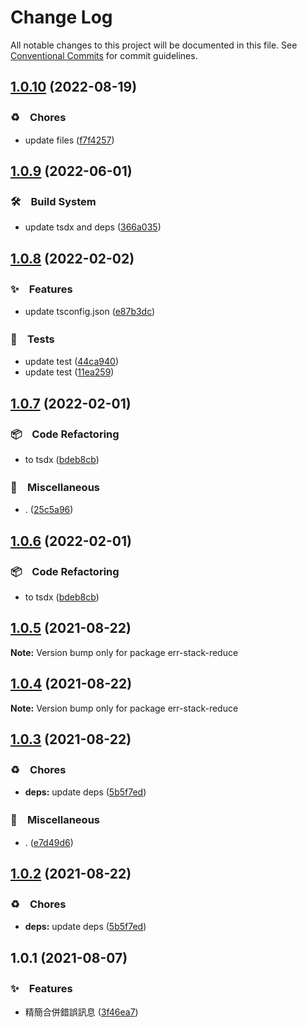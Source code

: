 # Change Log

All notable changes to this project will be documented in this file.
See [Conventional Commits](https://conventionalcommits.org) for commit guidelines.

## [1.0.10](https://github.com/bluelovers/ws-error/compare/err-stack-reduce@1.0.9...err-stack-reduce@1.0.10) (2022-08-19)


### ♻️　Chores

* update files ([f7f4257](https://github.com/bluelovers/ws-error/commit/f7f425709c7c03e5d62142b74a045647e0c3babd))





## [1.0.9](https://github.com/bluelovers/ws-error/compare/err-stack-reduce@1.0.8...err-stack-reduce@1.0.9) (2022-06-01)


### 🛠　Build System

* update tsdx and deps ([366a035](https://github.com/bluelovers/ws-error/commit/366a03526bb03025b0b253b8bc96b6694fd8b6d6))





## [1.0.8](https://github.com/bluelovers/ws-error/compare/err-stack-reduce@1.0.7...err-stack-reduce@1.0.8) (2022-02-02)


### ✨　Features

* update tsconfig.json ([e87b3dc](https://github.com/bluelovers/ws-error/commit/e87b3dca318070a92d027512121e9d9f8613de01))


### 🚨　Tests

* update test ([44ca940](https://github.com/bluelovers/ws-error/commit/44ca9405d8e6e2af1ef93d07960f60844a953bef))
* update test ([11ea259](https://github.com/bluelovers/ws-error/commit/11ea259ef0954179ef8150bac7647acb6edcc987))





## [1.0.7](https://github.com/bluelovers/ws-error/compare/err-stack-reduce@1.0.5...err-stack-reduce@1.0.7) (2022-02-01)


### 📦　Code Refactoring

* to tsdx ([bdeb8cb](https://github.com/bluelovers/ws-error/commit/bdeb8cb7a0e7903981f3a7c2d22230d41393a77c))


### 🔖　Miscellaneous

* . ([25c5a96](https://github.com/bluelovers/ws-error/commit/25c5a96bc8a104b8d10faad6b847ac9e7ac7cfd0))





## [1.0.6](https://github.com/bluelovers/ws-error/compare/err-stack-reduce@1.0.5...err-stack-reduce@1.0.6) (2022-02-01)


### 📦　Code Refactoring

* to tsdx ([bdeb8cb](https://github.com/bluelovers/ws-error/commit/bdeb8cb7a0e7903981f3a7c2d22230d41393a77c))





## [1.0.5](https://github.com/bluelovers/ws-error/compare/err-stack-reduce@1.0.4...err-stack-reduce@1.0.5) (2021-08-22)

**Note:** Version bump only for package err-stack-reduce





## [1.0.4](https://github.com/bluelovers/ws-error/compare/err-stack-reduce@1.0.3...err-stack-reduce@1.0.4) (2021-08-22)

**Note:** Version bump only for package err-stack-reduce





## [1.0.3](https://github.com/bluelovers/ws-error/compare/err-stack-reduce@1.0.1...err-stack-reduce@1.0.3) (2021-08-22)


### ♻️　Chores

* **deps:** update deps ([5b5f7ed](https://github.com/bluelovers/ws-error/commit/5b5f7ed734de2f0b95e352a01cb2e7b2fa97eea1))


### 🔖　Miscellaneous

* . ([e7d49d6](https://github.com/bluelovers/ws-error/commit/e7d49d65a917582b168c45df796e198afd0a7de2))





## [1.0.2](https://github.com/bluelovers/ws-error/compare/err-stack-reduce@1.0.1...err-stack-reduce@1.0.2) (2021-08-22)


### ♻️　Chores

* **deps:** update deps ([5b5f7ed](https://github.com/bluelovers/ws-error/commit/5b5f7ed734de2f0b95e352a01cb2e7b2fa97eea1))





## 1.0.1 (2021-08-07)


### ✨　Features

* 精簡合併錯誤訊息 ([3f46ea7](https://github.com/bluelovers/ws-error/commit/3f46ea7b27ac3fec170cfbd3c89201e4fa3efbdc))
